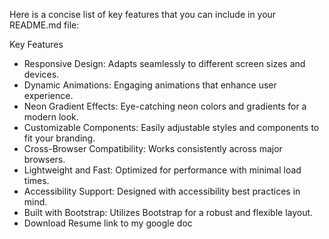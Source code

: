 Here is a concise list of key features that you can include in your README.md file:

Key Features

- Responsive Design: Adapts seamlessly to different screen sizes and devices.
- Dynamic Animations: Engaging animations that enhance user experience.
- Neon Gradient Effects: Eye-catching neon colors and gradients for a modern look.
- Customizable Components: Easily adjustable styles and components to fit your branding.
- Cross-Browser Compatibility: Works consistently across major browsers.
- Lightweight and Fast: Optimized for performance with minimal load times.
- Accessibility Support: Designed with accessibility best practices in mind.
- Built with Bootstrap: Utilizes Bootstrap for a robust and flexible layout.
- Download Resume link to my google doc

